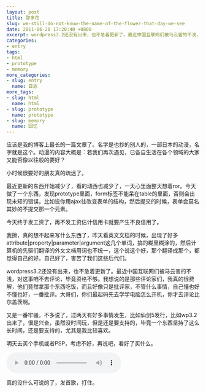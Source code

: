 ```yaml
---
layout: post
title: 那多花
slug: we-still-do-not-know-the-name-of-the-flower-that-day-we-see
date: 2011-06-20 17:20:40 +0800
excerpt: wordpress3.2还没有出来，也不急着更新了。最近中国互联网们被马云害的不浅，对这事咱不去评论，毕竟资格不够。我想说的是那些评论家们，我真的很费解，他们竟然拿那个东西吃饭，而且好像只是批评家，不管什么事情，自己懂也好不懂也好，一番批评。大哥们，你们最起码先去学学电脑怎么开机，你才去评论比尔盖茨啊。
categories:
- entry
tags:
- html
- prototype
- memory
more_categories:
- slug: entry
  name: 日志
more_tags:
- slug: html
  name: html
- slug: prototype
  name: prototype
- slug: memory
  name: 回忆
---
```


应该是我的博客上最长的一篇文章了。名字是也抄的别人的，一部日本的动漫，名字就是这个。动漫的内容大概是：若我们再次遇见，已各自生活在各个领域的大家又能否像以往般的要好？


小时候很要好的朋友真的疏远了。

最近更新的东西开始减少了，看的动西也减少了，一天心里面整天想着ror。今天做了一个东西，发现prototype里面，form标签不能呆在table的里面，否则会出现未知的错误，比如说你用ajax往改变表单的结构，然后提交的时候，表单会莫名其妙的不提交那一个元素。

今天终于发工资了，再不发工资估计信用卡就要产生不良信用了。

我擦，真的想不起来写什么东西了，昨天看英文文档的时候，出现了好多attribute|property|parameter|argument这几个单词，搞的糊里糊涂的，然后计算机的先驱们翻译的外文文档用词也不统一，这个说这个好，那个翻译成那个，都觉得自己的好。自己好了，害苦了我们这些后代们。

wordpress3.2还没有出来，也不急着更新了。最近中国互联网们被马云害的不浅，对这事咱不去评论，毕竟资格不够。我想说的是那些评论家们，我真的很费解，他们竟然拿那个东西吃饭，而且好像只是批评家，不管什么事情，自己懂也好不懂也好，一番批评。大哥们，你们最起码先去学学电脑怎么开机，你才去评论比尔盖茨啊。

又是一番牢骚，不多说了，过两天有好多事情发生，比如仙剑5发行，比如wp3.2出来了，很是兴奋，虽然没时间玩，但是还是要支持的，毕竟一个东西坚持了这么长时间，还是要支持的，尤其是我比较喜欢。

明天去买个手机或者PSP，考虑不好，再说吧，看好了买什么。

<audio controls="controls">
	<source src="{{ site.path.uploads }}2011/06/20/we-still-do-not-know-the-name-of-the-flower-that-day-we-see/nico.mp3" type="audio/mpeg" />
	Your browser does not support the audio element.
</audio>

真的没什么可说的了，发首歌，打住。
